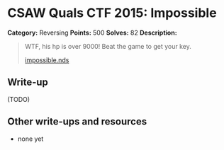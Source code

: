 # CSAW Quals CTF 2015: Impossible

**Category:** Reversing
**Points:** 500
**Solves:** 82
**Description:** 

> WTF, his hp is over 9000! Beat the game to get your key.
>
> [impossible.nds](impossible.nds)

## Write-up

(TODO)

## Other write-ups and resources

* none yet